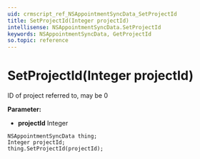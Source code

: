 ```yaml
---
uid: crmscript_ref_NSAppointmentSyncData_SetProjectId
title: SetProjectId(Integer projectId)
intellisense: NSAppointmentSyncData.SetProjectId
keywords: NSAppointmentSyncData, GetProjectId
so.topic: reference
---
```


# SetProjectId(Integer projectId)

ID of project referred to, may be 0

**Parameter:** 
 - **projectId** Integer

```crmscript
NSAppointmentSyncData thing;
Integer projectId;
thing.SetProjectId(projectId);
```

